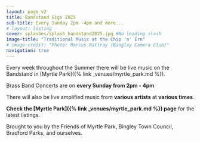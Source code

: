 ```yaml
---
layout: page_v2
title: Bandstand Gigs 2025
sub-title: Every Sunday 2pm -4pm and more...
# layout: listing
cover: splashes/splash_bandstand2025.jpg #No leading slash
image-title: "Traditional Music at the Chip 'n' Ern" 
# image-credit: "Photo: Marcus Rattray (Bingley Camera Club)"
navigation: true
---
```

Every week throughout the Summer there will be live music on the Bandstand in [Myrtle Park]({% link _venues/myrtle_park.md %}). 

Brass Band Concerts are on **every Sunday from 2pm - 4pm**

There will also be live amplified music from **various artists** at **various times**.

**Check the [Myrtle Park]({% link _venues/myrtle_park.md %}) page** for the latest listings.

Brought to you by the Friends of Myrtle Park, Bingley Town Council, Bradford Parks, and ourselves. 
